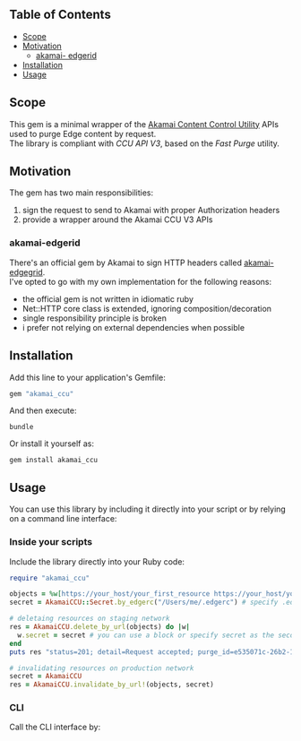 ## Table of Contents

* [Scope](#scope)
* [Motivation](#motivation)
  * [akamai- edgerid](#akamai-edgerid)
* [Installation](#installation)
* [Usage](#usage)

## Scope
This gem is a minimal wrapper of the [Akamai Content Control Utility](https://developer.akamai.com/api/purge/ccu/overview.html) APIs used to purge Edge content by request.  
The library is compliant with *CCU API V3*, based on the *Fast Purge* utility.

## Motivation
The gem has two main responsibilities:
1. sign the request to send to Akamai with proper Authorization headers
2. provide a wrapper around the Akamai CCU V3 APIs

### akamai-edgerid
There's an official gem by Akamai to sign HTTP headers called [akamai-edgegrid](https://github.com/akamai/AkamaiOPEN-edgegrid-ruby).  
I've opted to go with my own implementation for the following reasons:
* the official gem is not written in idiomatic ruby
* Net::HTTP core class is extended, ignoring composition/decoration
* single responsibility principle is broken
* i prefer not relying on external dependencies when possible

## Installation
Add this line to your application's Gemfile:
```ruby
gem "akamai_ccu"
```

And then execute:
```shell
bundle
```

Or install it yourself as:
```shell
gem install akamai_ccu
```

## Usage
You can use this library by including it directly into your script or by relying on a command line interface:

### Inside your scripts
Include the library directly into your Ruby code:
```ruby
require "akamai_ccu"

objects = %w[https://your_host/your_first_resource https://your_host/your_second_resource]
secret = AkamaiCCU::Secret.by_edgerc("/Users/me/.edgerc") # specify .edgerc path

# deletaing resources on staging network
res = AkamaiCCU.delete_by_url(objects) do |w|
  w.secret = secret # you can use a block or specify secret as the second argument
end
puts res "status=201; detail=Request accepted; purge_id=e535071c-26b2-11e7-94d7-276f2f54d938; support_id=17PY1492793544958045-219026624; copletion_at=20170620T11:19:16+0000"

# invalidating resources on production network
secret = AkamaiCCU
res = AkamaiCCU.invalidate_by_url!(objects, secret)
```

### CLI
Call the CLI interface by:
